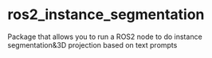 # ros2_instance_segmentation
Package that allows you to run a ROS2 node to do instance segmentation&3D projection based on text prompts 
